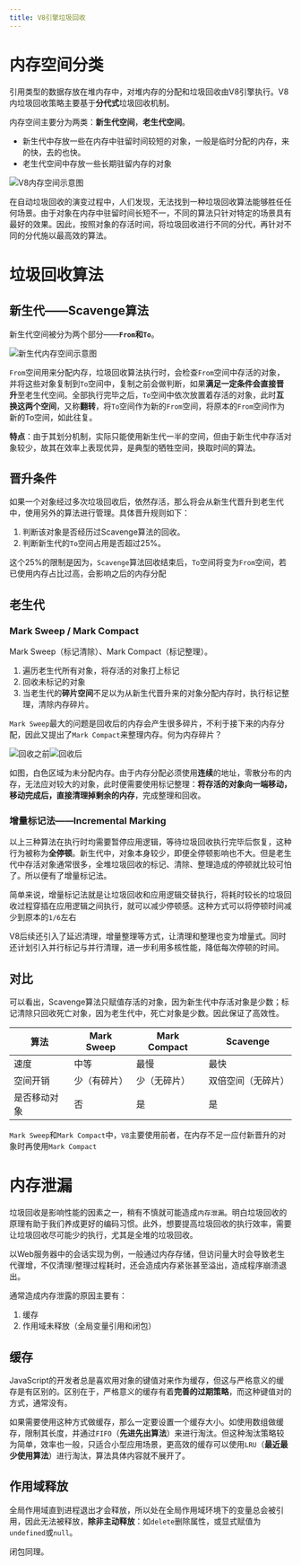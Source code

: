 ```yaml
---
title: V8引擎垃圾回收
---
```




# 内存空间分类

引用类型的数据存放在堆内存中，对堆内存的分配和垃圾回收由V8引擎执行。V8内垃圾回收策略主要基于**分代式**垃圾回收机制。

内存空间主要分为两类：**新生代空间**，**老生代空间**。

- 新生代中存放一些在内存中驻留时间较短的对象，一般是临时分配的内存，来的快，去的也快。
- 老生代空间中存放一些长期驻留内存的对象

![V8内存空间示意图](http://47.98.159.95/my_blog/week07/2.jpg)

在自动垃圾回收的演变过程中，人们发现，无法找到一种垃圾回收算法能够胜任任何场景。由于对象在内存中驻留时间长短不一，不同的算法只针对特定的场景具有最好的效果。因此，按照对象的存活时间，将垃圾回收进行不同的分代，再针对不同的分代施以最高效的算法。

# 垃圾回收算法

## 新生代——Scavenge算法

新生代空间被分为两个部分——**`From`和`To`**。

![新生代内存空间示意图](http://47.98.159.95/my_blog/week07/3.jpg)

`From`空间用来分配内存，垃圾回收算法执行时，会检查`From`空间中存活的对象，并将这些对象复制到`To`空间中，复制之前会做判断，如果**满足一定条件会直接晋升**至老生代空间。全部执行完毕之后，`To`空间中依次放置着存活的对象，此时**互换这两个空间**，又称**翻转**，将`To`空间作为新的`From`空间，将原本的`From`空间作为新的To空间，如此往复。

**特点**：由于其划分机制，实际只能使用新生代一半的空间，但由于新生代中存活对象较少，故其在效率上表现优异，是典型的牺牲空间，换取时间的算法。

## 晋升条件

如果一个对象经过多次垃圾回收后，依然存活，那么将会从新生代晋升到老生代中，使用另外的算法进行管理。具体晋升规则如下：

1. 判断该对象是否经历过Scavenge算法的回收。
2. 判断新生代的`To`空间占用是否超过25%。

这个25%的限制是因为，`Scavenge`算法回收结束后，`To`空间将变为`From`空间，若已使用内存占比过高，会影响之后的内存分配

## 老生代

### Mark Sweep / Mark Compact

Mark Sweep（标记清除）、Mark Compact（标记整理）。

1. 遍历老生代所有对象，将存活的对象打上标记
2. 回收未标记的对象
3. 当老生代的**碎片空间**不足以为从新生代晋升来的对象分配内存时，执行标记整理，清除内存碎片。

`Mark Sweep`最大的问题是回收后的内存会产生很多碎片，不利于接下来的内存分配，因此又提出了`Mark Compact`来整理内存。何为内存碎片？

![回收之前](http://47.98.159.95/my_blog/week07/4.jpg)![回收后](http://47.98.159.95/my_blog/week07/5.jpg)

如图，白色区域为未分配内存。由于内存分配必须使用**连续**的地址，零散分布的内存，无法应对较大的对象，此时便需要使用标记整理：**将存活的对象向一端移动，移动完成后，直接清理掉剩余的内存**，完成整理和回收。

### 增量标记法——Incremental Marking

以上三种算法在执行时均需要暂停应用逻辑，等待垃圾回收执行完毕后恢复，这种行为被称为**全停顿**。新生代中，对象本身较少，即便全停顿影响也不大。但是老生代中存活对象通常很多，全堆垃圾回收的标记、清除、整理造成的停顿就比较可怕了。所以便有了增量标记法。

简单来说，增量标记法就是让垃圾回收和应用逻辑交替执行，将耗时较长的垃圾回收过程穿插在应用逻辑之间执行，就可以减少停顿感。这种方式可以将停顿时间减少到原本的`1/6`左右

V8后续还引入了延迟清理，增量整理等方式，让清理和整理也变为增量式。同时还计划引入并行标记与并行清理，进一步利用多核性能，降低每次停顿的时间。

## 对比

可以看出，Scavenge算法只赋值存活的对象，因为新生代中存活对象是少数；标记清除只回收死亡对象，因为老生代中，死亡对象是少数。因此保证了高效性。

| 算法         | Mark Sweep   | Mark Compact | Scavenge           |
| ------------ | ------------ | ------------ | ------------------ |
| 速度         | 中等         | 最慢         | 最快               |
| 空间开销     | 少（有碎片） | 少（无碎片） | 双倍空间（无碎片） |
| 是否移动对象 | 否           | 是           | 是                 |

`Mark Sweep`和`Mark Compact`中，`V8`主要使用前者，在内存不足一应付新晋升的对象时再使用`Mark Compact`

# 内存泄漏

垃圾回收是影响性能的因素之一，稍有不慎就可能造成`内存泄漏`。明白垃圾回收的原理有助于我们养成更好的编码习惯。此外，想要提高垃圾回收的执行效率，需要让垃圾回收尽可能少的执行，尤其是全堆的垃圾回收。

以Web服务器中的会话实现为例，一般通过内存存储，但访问量大时会导致老生代骤增，不仅清理/整理过程耗时，还会造成内存紧张甚至溢出，造成程序崩溃退出。

通常造成内存泄露的原因主要有：

1. 缓存
2. 作用域未释放（全局变量引用和闭包）

## 缓存

JavaScript的开发者总是喜欢用对象的键值对来作为缓存，但这与严格意义的缓存是有区别的。区别在于，严格意义的缓存有着**完善的过期策略**，而这种键值对的方式，通常没有。

如果需要使用这种方式做缓存，那么一定要设置一个缓存大小。如使用数组做缓存，限制其长度，并通过`FIFO`（**先进先出算法**）来进行淘汰。但这种淘汰策略较为简单，效率也一般，只适合小型应用场景，更高效的缓存可以使用`LRU`（**最近最少使用算法**）进行淘汰，算法具体内容就不展开了。

## 作用域释放

全局作用域直到进程退出才会释放，所以处在全局作用域环境下的变量总会被引用，因此无法被释放，**除非主动释放**：如`delete`删除属性，或显式赋值为`undefined`或`null`。

闭包同理。

